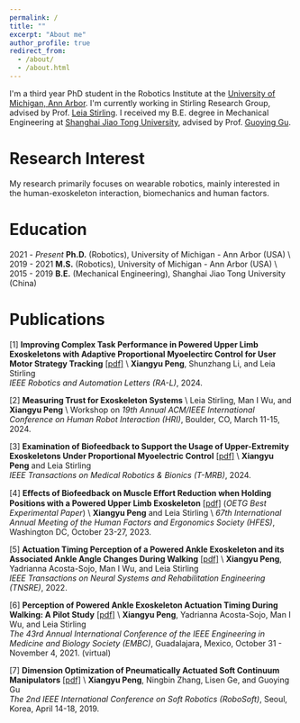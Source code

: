 ```yaml
---
permalink: /
title: ""
excerpt: "About me"
author_profile: true
redirect_from: 
  - /about/
  - /about.html
---
```


I'm a third year PhD student in the Robotics Institute at the [University of Michigan, Ann Arbor](https://umich.edu/). I'm currently working in Stirling Research Group, advised by Prof. [Leia Stirling](https://ioe.engin.umich.edu/people/leia-stirling/). I received my B.E. degree in Mechanical Engineering at [Shanghai Jiao Tong University](http://en.sjtu.edu.cn/), advised by Prof. [Guoying Gu](https://scholar.google.com/citations?user=ac8jed8AAAAJ&hl=zh-CN).





Research Interest
======
My research primarily focuses on wearable robotics, mainly interested in the human-exoskeleton interaction, biomechanics and human factors.




Education
======
2021 - _Present_ **Ph.D.** (Robotics), University of Michigan - Ann Arbor (USA) \\
2019 - 2021 **M.S.** (Robotics), University of Michigan - Ann Arbor (USA) \\
2015 - 2019 **B.E.** (Mechanical Engineering), Shanghai Jiao Tong University (China)





Publications
======
[1] **Improving Complex Task Performance in Powered Upper Limb Exoskeletons with Adaptive Proportional Myoelectirc Control for User Motor Strategy Tracking** [[pdf]](https://ieeexplore.ieee.org/document/10487855) \\
**Xiangyu Peng**, Shunzhang Li, and Leia Stirling           
_IEEE Robotics and Automation Letters (RA-L)_, 2024.

[2] **Measuring Trust for Exoskeleton Systems** \\
Leia Stirling, Man I Wu, and **Xiangyu Peng** \\
Workshop on _19th Annual ACM/IEEE International Conference on Human Robot Interaction (HRI)_, Boulder, CO, March 11-15, 2024.

[3] **Examination of Biofeedback to Support the Usage of Upper-Extremity Exoskeletons Under Proportional Myoelectric Control** [[pdf]](https://ieeexplore.ieee.org/document/10472629) \\
**Xiangyu Peng** and Leia Stirling           
_IEEE Transactions on Medical Robotics & Bionics (T-MRB)_, 2024.

[4] **Eﬀects of Biofeedback on Muscle Eﬀort Reduction when Holding Positions with a Powered Upper Limb Exoskeleton** [[pdf]](https://journals.sagepub.com/doi/epub/10.1177/21695067231192634) (*OETG Best Experimental Paper*) \\
**Xiangyu Peng** and Leia Stirling \\
_67th International Annual Meeting of the Human Factors and Ergonomics Society (HFES)_, Washington DC, October 23-27, 2023. 

[5] **Actuation Timing Perception of a Powered Ankle Exoskeleton and its Associated Ankle Angle Changes During Walking** [[pdf]](https://ieeexplore.ieee.org/document/9741764) \\
**Xiangyu Peng**, Yadrianna Acosta-Sojo, Man I Wu, and Leia Stirling           
_IEEE Transactions on Neural Systems and Rehabilitation Engineering (TNSRE)_, 2022.

[6] **Perception of Powered Ankle Exoskeleton Actuation Timing During Walking: A Pilot Study** [[pdf]](https://ieeexplore.ieee.org/document/9629925) \\
**Xiangyu Peng**, Yadrianna Acosta-Sojo, Man I Wu, and Leia Stirling           
_The 43rd Annual International Conference of the IEEE Engineering in Medicine and Biology Society (EMBC)_, Guadalajara, Mexico, October 31 - November 4, 2021. (virtual)

[7] **Dimension Optimization of Pneumatically Actuated Soft Continuum Manipulators** [[pdf]](https://ieeexplore.ieee.org/document/8722816) \\
**Xiangyu Peng**, Ningbin Zhang, Lisen Ge, and Guoying Gu           
_The 2nd IEEE International Conference on Soft Robotics (RoboSoft)_, Seoul, Korea, April 14-18, 2019.



<script type='text/javascript' id='clustrmaps' src='//cdn.clustrmaps.com/map_v2.js?cl=ffffff&w=200&t=tt&d=mfhIKhpyvC8lNUh4nhpIwhAEdyjt0pftXhjg4_zt_cQ&co=2d78ad&ct=ffffff&cmo=3acc3a&cmn=ff5353'></script>

<!-- News
======
* **Apr, 2021 -** We submitted our paper on human perception of exoskeleton actuation timing to 2021 EMBC!
* **Sep, 2019 -** I started my Master's in Robotics at University of Michigan.
* **Jun, 2019 -** I graduated from Shanghai Jiao Tong University with honor: Excellent Undergraduate in Shanghai!
* **Jan, 2019 -** Our paper on design of soft continuum manipulators is accepted for publication on 2019 RoboSoft!
 -->









<!-- This is the front page of a website that is powered by the [academicpages template](https://github.com/academicpages/academicpages.github.io) and hosted on GitHub pages. [GitHub pages](https://pages.github.com) is a free service in which websites are built and hosted from code and data stored in a GitHub repository, automatically updating when a new commit is made to the respository. This template was forked from the [Minimal Mistakes Jekyll Theme](https://mmistakes.github.io/minimal-mistakes/) created by Michael Rose, and then extended to support the kinds of content that academics have: publications, talks, teaching, a portfolio, blog posts, and a dynamically-generated CV. You can fork [this repository](https://github.com/academicpages/academicpages.github.io) right now, modify the configuration and markdown files, add your own PDFs and other content, and have your own site for free, with no ads! An older version of this template powers my own personal website at [stuartgeiger.com](http://stuartgeiger.com), which uses [this Github repository](https://github.com/staeiou/staeiou.github.io).

A data-driven personal website
======
Like many other Jekyll-based GitHub Pages templates, academicpages makes you separate the website's content from its form. The content & metadata of your website are in structured markdown files, while various other files constitute the theme, specifying how to transform that content & metadata into HTML pages. You keep these various markdown (.md), YAML (.yml), HTML, and CSS files in a public GitHub repository. Each time you commit and push an update to the repository, the [GitHub pages](https://pages.github.com/) service creates static HTML pages based on these files, which are hosted on GitHub's servers free of charge.

Many of the features of dynamic content management systems (like Wordpress) can be achieved in this fashion, using a fraction of the computational resources and with far less vulnerability to hacking and DDoSing. You can also modify the theme to your heart's content without touching the content of your site. If you get to a point where you've broken something in Jekyll/HTML/CSS beyond repair, your markdown files describing your talks, publications, etc. are safe. You can rollback the changes or even delete the repository and start over -- just be sure to save the markdown files! Finally, you can also write scripts that process the structured data on the site, such as [this one](https://github.com/academicpages/academicpages.github.io/blob/master/talkmap.ipynb) that analyzes metadata in pages about talks to display [a map of every location you've given a talk](https://academicpages.github.io/talkmap.html).

Getting started
======
1. Register a GitHub account if you don't have one and confirm your e-mail (required!)
1. Fork [this repository](https://github.com/academicpages/academicpages.github.io) by clicking the "fork" button in the top right. 
1. Go to the repository's settings (rightmost item in the tabs that start with "Code", should be below "Unwatch"). Rename the repository "[your GitHub username].github.io", which will also be your website's URL.
1. Set site-wide configuration and create content & metadata (see below -- also see [this set of diffs](http://archive.is/3TPas) showing what files were changed to set up [an example site](https://getorg-testacct.github.io) for a user with the username "getorg-testacct")
1. Upload any files (like PDFs, .zip files, etc.) to the files/ directory. They will appear at https://[your GitHub username].github.io/files/example.pdf.  
1. Check status by going to the repository settings, in the "GitHub pages" section

Site-wide configuration
------
The main configuration file for the site is in the base directory in [_config.yml](https://github.com/academicpages/academicpages.github.io/blob/master/_config.yml), which defines the content in the sidebars and other site-wide features. You will need to replace the default variables with ones about yourself and your site's github repository. The configuration file for the top menu is in [_data/navigation.yml](https://github.com/academicpages/academicpages.github.io/blob/master/_data/navigation.yml). For example, if you don't have a portfolio or blog posts, you can remove those items from that navigation.yml file to remove them from the header. 

Create content & metadata
------
For site content, there is one markdown file for each type of content, which are stored in directories like _publications, _talks, _posts, _teaching, or _pages. For example, each talk is a markdown file in the [_talks directory](https://github.com/academicpages/academicpages.github.io/tree/master/_talks). At the top of each markdown file is structured data in YAML about the talk, which the theme will parse to do lots of cool stuff. The same structured data about a talk is used to generate the list of talks on the [Talks page](https://academicpages.github.io/talks), each [individual page](https://academicpages.github.io/talks/2012-03-01-talk-1) for specific talks, the talks section for the [CV page](https://academicpages.github.io/cv), and the [map of places you've given a talk](https://academicpages.github.io/talkmap.html) (if you run this [python file](https://github.com/academicpages/academicpages.github.io/blob/master/talkmap.py) or [Jupyter notebook](https://github.com/academicpages/academicpages.github.io/blob/master/talkmap.ipynb), which creates the HTML for the map based on the contents of the _talks directory).

**Markdown generator**

I have also created [a set of Jupyter notebooks](https://github.com/academicpages/academicpages.github.io/tree/master/markdown_generator
) that converts a CSV containing structured data about talks or presentations into individual markdown files that will be properly formatted for the academicpages template. The sample CSVs in that directory are the ones I used to create my own personal website at stuartgeiger.com. My usual workflow is that I keep a spreadsheet of my publications and talks, then run the code in these notebooks to generate the markdown files, then commit and push them to the GitHub repository.

How to edit your site's GitHub repository
------
Many people use a git client to create files on their local computer and then push them to GitHub's servers. If you are not familiar with git, you can directly edit these configuration and markdown files directly in the github.com interface. Navigate to a file (like [this one](https://github.com/academicpages/academicpages.github.io/blob/master/_talks/2012-03-01-talk-1.md) and click the pencil icon in the top right of the content preview (to the right of the "Raw | Blame | History" buttons). You can delete a file by clicking the trashcan icon to the right of the pencil icon. You can also create new files or upload files by navigating to a directory and clicking the "Create new file" or "Upload files" buttons. 

Example: editing a markdown file for a talk
![Editing a markdown file for a talk](/images/editing-talk.png)

For more info
------
More info about configuring academicpages can be found in [the guide](https://academicpages.github.io/markdown/). The [guides for the Minimal Mistakes theme](https://mmistakes.github.io/minimal-mistakes/docs/configuration/) (which this theme was forked from) might also be helpful. -->
